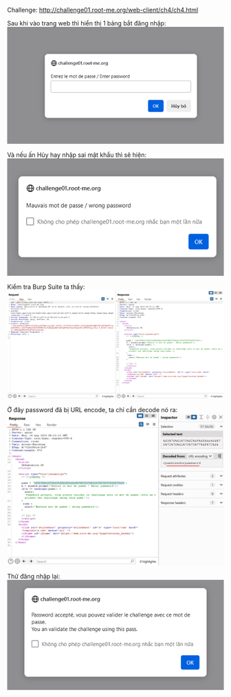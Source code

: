 Challenge: http://challenge01.root-me.org/web-client/ch4/ch4.html


Sau khi vào trang web thì hiển thị 1 bảng bắt đăng nhập: 
![alt text](image.png)

Và nếu ấn Hủy hay nhập sai mật khẩu thì sẽ hiện: 
![alt text](image-1.png)

Kiểm tra Burp Suite ta thấy: 
![alt text](image-2.png)

Ở đây password đã bị URL encode, ta chỉ cần decode nó ra: 
![alt text](image-3.png)

Thử đăng nhập lại: 
![alt text](image-4.png)

